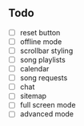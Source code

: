 ## Todo

- [ ] reset button
- [ ] offline mode
- [ ] scrollbar styling
- [ ] song playlists
- [ ] calendar
- [ ] song requests
- [ ] chat
- [ ] sitemap
- [ ] full screen mode
- [ ] advanced mode
